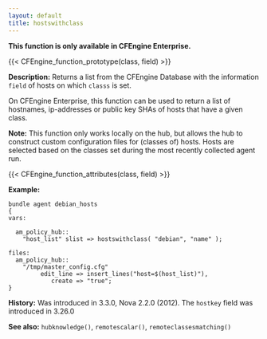 ```yaml
---
layout: default
title: hostswithclass
---
```


**This function is only available in CFEngine Enterprise.**

{{< CFEngine_function_prototype(class, field) >}}

**Description:** Returns a list from the CFEngine Database with the information
`field` of hosts on which `classs` is set.

On CFEngine Enterprise, this function can be used to return a list of
hostnames, ip-addresses or public key SHAs of hosts that have a given class.

**Note:** This function only works locally on the hub, but allows the hub to construct custom
configuration files for (classes of) hosts. Hosts are selected based on the
classes set during the most recently collected agent run.

{{< CFEngine_function_attributes(class, field) >}}

**Example:**

```cf3
bundle agent debian_hosts
{
vars:

  am_policy_hub::
    "host_list" slist => hostswithclass( "debian", "name" );

files:
  am_policy_hub::
    "/tmp/master_config.cfg"
         edit_line => insert_lines("host=$(host_list)"),
            create => "true";
}
```

**History:** Was introduced in 3.3.0, Nova 2.2.0 (2012). The `hostkey` field was introduced in 3.26.0

**See also:** `hubknowledge()`, `remotescalar()`, `remoteclassesmatching()`
